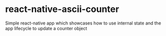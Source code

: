 # react-native-ascii-counter

Simple react-native app which showcases how to use internal state and the app lifecycle to update a counter object
